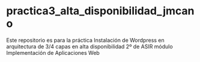# practica3_alta_disponibilidad_jmcano
Este repositorio es para la práctica Instalación de Wordpress en arquitectura de 3/4 capas en alta disponibilidad 2º de ASIR módulo Implementación de Aplicaciones Web
